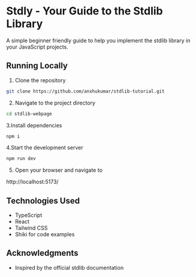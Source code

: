 # Stdly - Your Guide to the Stdlib Library

A simple beginner friendly guide to help you implement the stdlib library in your JavaScript projects.

## Running Locally

1. Clone the repository
```bash
git clone https://github.com/anxhukumar/stdlib-tutorial.git
```
2. Navigate to the project directory
```bash
cd stdlib-webpage
```
3.Install dependencies
```bash
npm i
```
4.Start the development server
```bash
npm run dev
```
5. Open your browser and navigate to

http://localhost:5173/


## Technologies Used
- TypeScript  
- React  
- Tailwind CSS  
- Shiki for code examples

## Acknowledgments
- Inspired by the official stdlib documentation